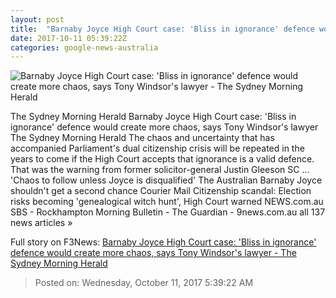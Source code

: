 ```yaml
---
layout: post
title:  "Barnaby Joyce High Court case: 'Bliss in ignorance' defence would create more chaos, says Tony Windsor's lawyer - The Sydney Morning Herald"
date: 2017-10-11 05:39:22Z
categories: google-news-australia
---
```


![Barnaby Joyce High Court case: 'Bliss in ignorance' defence would create more chaos, says Tony Windsor's lawyer - The Sydney Morning Herald](http://www.smh.com.au/content/dam/images/g/y/x/5/n/b/image.related.socialLead.620x349.gyyivg.png/1507700560243.jpg)

The Sydney Morning Herald Barnaby Joyce High Court case: 'Bliss in ignorance' defence would create more chaos, says Tony Windsor's lawyer The Sydney Morning Herald The chaos and uncertainty that has accompanied Parliament's dual citizenship crisis will be repeated in the years to come if the High Court accepts that ignorance is a valid defence. That was the warning from former solicitor-general Justin Gleeson SC ... 'Chaos to follow unless Joyce is disqualified' The Australian Barnaby Joyce shouldn't get a second chance Courier Mail Citizenship scandal: Election risks becoming 'genealogical witch hunt', High Court warned NEWS.com.au SBS - Rockhampton Morning Bulletin - The Guardian - 9news.com.au all 137 news articles »


Full story on F3News: [Barnaby Joyce High Court case: 'Bliss in ignorance' defence would create more chaos, says Tony Windsor's lawyer - The Sydney Morning Herald](http://www.f3nws.com/n/dAAukH)

> Posted on: Wednesday, October 11, 2017 5:39:22 AM
